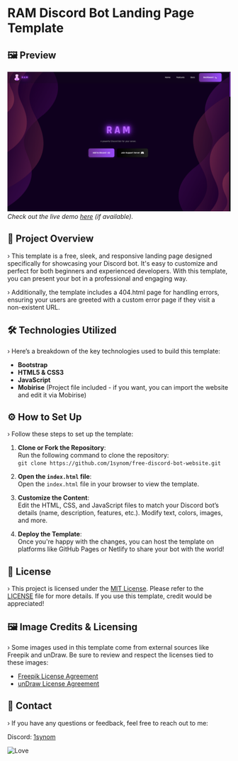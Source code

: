 # RAM Discord Bot Landing Page Template

## 🖼️ Preview

![Landing page preview](Screenshot1.png)  
*Check out the live demo [here](not-added-yet) (if available).*

## 📝 Project Overview

› This template is a free, sleek, and responsive landing page designed specifically for showcasing your Discord bot. It's easy to customize and perfect for both beginners and experienced developers. With this template, you can present your bot in a professional and engaging way.

› Additionally, the template includes a 404.html page for handling errors, ensuring your users are greeted with a custom error page if they visit a non-existent URL.

## 🛠️ Technologies Utilized

› Here’s a breakdown of the key technologies used to build this template:

- **Bootstrap**
- **HTML5 & CSS3**
- **JavaScript**
- **Mobirise** (Project file included - if you want, you can import the website and edit it via Mobirise)

## ⚙️ How to Set Up

› Follow these steps to set up the template:

1. **Clone or Fork the Repository**:  
   Run the following command to clone the repository:  
   `git clone https://github.com/1synom/free-discord-bot-website.git`
   
2. **Open the `index.html` file**:  
   Open the `index.html` file in your browser to view the template.

3. **Customize the Content**:  
   Edit the HTML, CSS, and JavaScript files to match your Discord bot’s details (name, description, features, etc.). Modify text, colors, images, and more.

4. **Deploy the Template**:  
   Once you're happy with the changes, you can host the template on platforms like GitHub Pages or Netlify to share your bot with the world!

## 📄 License

› This project is licensed under the [MIT License](https://opensource.org/licenses/MIT). Please refer to the [LICENSE](LICENSE) file for more details. If you use this template, credit would be appreciated!

## 🖼️ Image Credits & Licensing

› Some images used in this template come from external sources like Freepik and unDraw. Be sure to review and respect the licenses tied to these images:

- [Freepik License Agreement](https://www.freepikcompany.com/legal#nav-freepik)
- [unDraw License Agreement](https://undraw.co/license)

## 📧 Contact

› If you have any questions or feedback, feel free to reach out to me:

Discord: [1synom](https://discord.com/users/1197950944776818848)

![Love](http://ForTheBadge.com/images/badges/built-with-love.svg)
